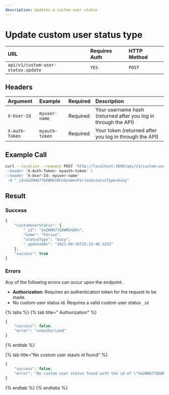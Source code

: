 ```yaml
---
description: Updates a custom user status
---
```


# Update custom user status type

| URL | Requires Auth | HTTP Method |
| :--- | :--- | :--- |
| `api/v1/custom-user-status.update` | `YES` | `POST` |

## Headers

| Argument | Example | Required | Description |
| :--- | :--- | :--- | :--- |
| `X-User-Id` | `myuser-name` | Required | Your username hash \(returned after you log in through the API\) |
| `X-Auth-Token` | `myauth-token` | Required | Your token \(returned after you log in through the API\) |

## Example Call

```bash
curl --location --request POST 'http://localhost:3000/api/v1/custom-user-status.update\
--header 'X-Auth-Token: myauth-token' \
--header 'X-User-Id: myuser-name'
 -d "_id=SeZHHb77QXWRbnDhn&name=Férias&statusType=busy"
```

## Result

### Success

```javascript
{
    "customUserStatus": {
        "_id": "SeZHHb77QXWRbnDhn",
        "name": "Férias",
        "statusType": "busy",
        "_updatedAt": "2021-09-26T15:23:46.325Z"
    },
    "success": true
}
```

### Errors

Any of the following errors can occur upon the endpoint.

* **Authorization**: Requires an authentication token for the request to be made.
* No custom user status id: Requires a valid custom user status `_id`

{% tabs %}
{% tab title=" Authorization" %}
```javascript
{
    "success": false,
    "error": "unauthorized"
}
```
{% endtab %}

{% tab title="No custom user stauts id found" %}
```javascript
{
    "success": false,
    "error": "No custom user status found with the id of \"SeZHHb77QXWRbnDh\"."
}
```
{% endtab %}
{% endtabs %}

